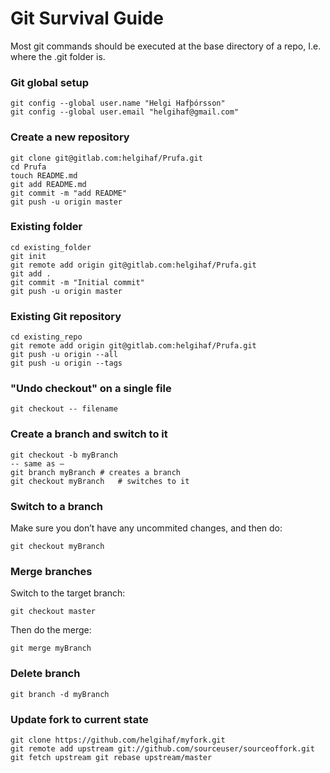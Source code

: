 Git Survival Guide
==============
Most git commands should be executed at the base directory of a repo, I.e. where the .git folder is.

### Git global setup
    git config --global user.name "Helgi Hafþórsson"
    git config --global user.email "helgihaf@gmail.com"

### Create a new repository
    git clone git@gitlab.com:helgihaf/Prufa.git
    cd Prufa
    touch README.md
    git add README.md
    git commit -m "add README"
    git push -u origin master

### Existing folder
    cd existing_folder
    git init
    git remote add origin git@gitlab.com:helgihaf/Prufa.git
    git add .
    git commit -m "Initial commit"
    git push -u origin master

### Existing Git repository
    cd existing_repo
    git remote add origin git@gitlab.com:helgihaf/Prufa.git
    git push -u origin --all
    git push -u origin --tags

### "Undo checkout" on a single file
    git checkout -- filename

### Create a branch and switch to it

    git checkout -b myBranch
    -- same as –
    git branch myBranch	# creates a branch
    git checkout myBranch	# switches to it

### Switch to a branch
Make sure you don’t have any uncommited changes, and then do:

    git checkout myBranch

### Merge branches
Switch to the target branch:

    git checkout master

Then do the merge:

    git merge myBranch

### Delete branch

    git branch -d myBranch

### Update fork to current state

    git clone https://github.com/helgihaf/myfork.git 
    git remote add upstream git://github.com/sourceuser/sourceoffork.git 
    git fetch upstream git rebase upstream/master
